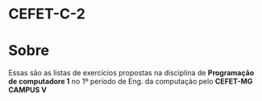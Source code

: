 # CEFET-C-2
<h1>Sobre</h1>
<p>Essas são as listas de exercícios propostas na disciplina de <b>Programação de computadore 1</b> no  1º período de Eng. da computação pelo <strong>CEFET-MG CAMPUS V</strong></p>